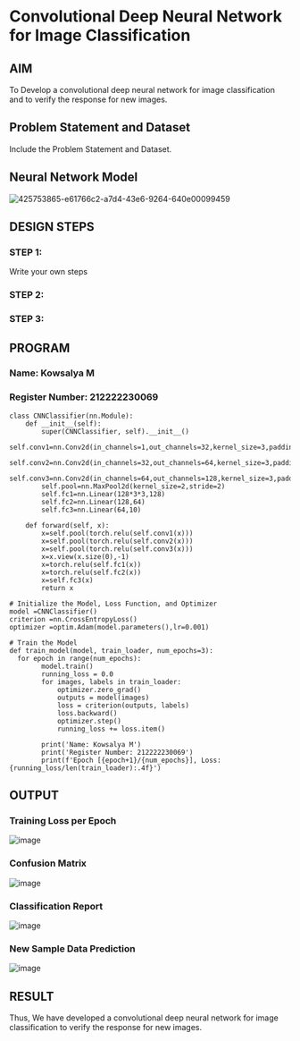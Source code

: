 # Convolutional Deep Neural Network for Image Classification

## AIM

To Develop a convolutional deep neural network for image classification and to verify the response for new images.

## Problem Statement and Dataset

Include the Problem Statement and Dataset.

## Neural Network Model

![425753865-e61766c2-a7d4-43e6-9264-640e00099459](https://github.com/user-attachments/assets/8fb5d755-800a-4bd3-975a-3232e696eead)

## DESIGN STEPS

### STEP 1:
Write your own steps

### STEP 2:

### STEP 3:


## PROGRAM

### Name: Kowsalya M
### Register Number: 212222230069
```
class CNNClassifier(nn.Module):
    def __init__(self):
        super(CNNClassifier, self).__init__()
        self.conv1=nn.Conv2d(in_channels=1,out_channels=32,kernel_size=3,padding=1)
        self.conv2=nn.Conv2d(in_channels=32,out_channels=64,kernel_size=3,padding=1)
        self.conv3=nn.Conv2d(in_channels=64,out_channels=128,kernel_size=3,padding=1)
        self.pool=nn.MaxPool2d(kernel_size=2,stride=2)
        self.fc1=nn.Linear(128*3*3,128)
        self.fc2=nn.Linear(128,64)
        self.fc3=nn.Linear(64,10)

    def forward(self, x):
        x=self.pool(torch.relu(self.conv1(x)))
        x=self.pool(torch.relu(self.conv2(x)))
        x=self.pool(torch.relu(self.conv3(x)))
        x=x.view(x.size(0),-1)
        x=torch.relu(self.fc1(x))
        x=torch.relu(self.fc2(x))
        x=self.fc3(x)
        return x
```

```
# Initialize the Model, Loss Function, and Optimizer
model =CNNClassifier()
criterion =nn.CrossEntropyLoss()
optimizer =optim.Adam(model.parameters(),lr=0.001)
```

```
# Train the Model
def train_model(model, train_loader, num_epochs=3):
  for epoch in range(num_epochs):
        model.train()
        running_loss = 0.0
        for images, labels in train_loader:
            optimizer.zero_grad()
            outputs = model(images)
            loss = criterion(outputs, labels)
            loss.backward()
            optimizer.step()
            running_loss += loss.item()

        print('Name: Kowsalya M')
        print('Register Number: 212222230069')
        print(f'Epoch [{epoch+1}/{num_epochs}], Loss: {running_loss/len(train_loader):.4f}')
```

## OUTPUT
### Training Loss per Epoch

![image](https://github.com/user-attachments/assets/bf2cfe9f-0ddf-4d68-b6d8-bb3c1aca8a72)


### Confusion Matrix

![image](https://github.com/user-attachments/assets/d31630a6-a2cc-46f9-8185-69095370c0a8)


### Classification Report

![image](https://github.com/user-attachments/assets/dc4eedd8-baa7-4dbb-b196-0fdb2d2dfd71)

### New Sample Data Prediction

![image](https://github.com/user-attachments/assets/d7bc961d-ae53-47f4-8b65-e9c3f3ff55c9)


## RESULT

Thus, We have developed a convolutional deep neural network for image classification to verify the response for new images.
